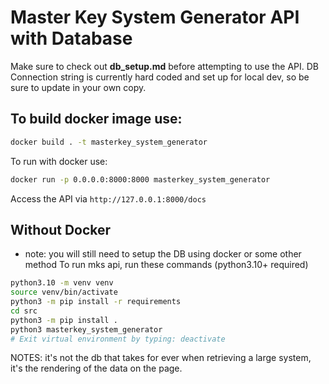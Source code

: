 # Master Key System Generator API with Database

Make sure to check out **db_setup.md** before attempting to use the API. DB Connection string is currently hard coded and set up for local dev, so be sure to update in your own copy.

## To build docker image use:

```bash
docker build . -t masterkey_system_generator 
```
To run with docker use:
```bash
docker run -p 0.0.0.0:8000:8000 masterkey_system_generator
```
Access the API via `http://127.0.0.1:8000/docs`

## Without Docker
 - note: you will still need to setup the DB using docker or some other method
To run mks api, run these commands (python3.10+ required)
```bash
python3.10 -m venv venv
source venv/bin/activate
python3 -m pip install -r requirements
cd src
python3 -m pip install .
python3 masterkey_system_generator
# Exit virtual environment by typing: deactivate
```

NOTES: it's not the db that takes for ever when retrieving a large system, it's the rendering of the data on the page.